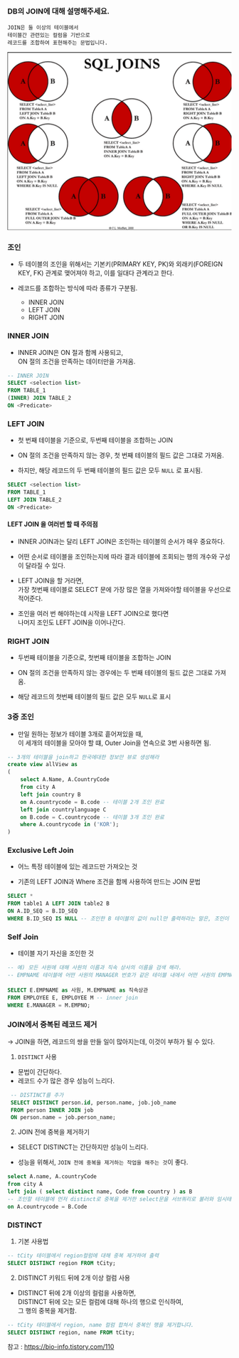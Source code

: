 ### DB의 JOIN에 대해 설명해주세요.
```
JOIN은 둘 이상의 테이블에서
테이블간 관련있는 컬럼을 기반으로
레코드를 조합하여 표현해주는 문법입니다.
```

![SQL_JOIN.png](SQL_JOIN.png)

### 조인
- 두 테이블의 조인을 위해서는 기본키(PRIMARY KEY, PK)와 외래키(FOREIGN KEY, FK) 관계로 맺어져야 하고,
이를 일대다 관계라고 한다.

- 레코드를 조합하는 방식에 따라 종류가 구분됨.
  - INNER JOIN
  - LEFT JOIN
  - RIGHT JOIN

### INNER JOIN
- INNER JOIN은 ON 절과 함께 사용되고, <br>
ON 절의 조건을 만족하는 데이터만을 가져옴.

```sql
-- INNER JOIN
SELECT <selection list>
FROM TABLE_1
(INNER) JOIN TABLE_2
ON <Predicate>
```

### LEFT JOIN
- 첫 번째 테이블을 기준으로, 두번째 테이블을 조합하는 JOIN

- ON 절의 조건을 만족하지 않는 경우, 첫 번째 테이블의 필드 값은 그대로 가져옴.

- 하지만, 해당 레코드의 두 번째 테이블의 필드 값은 모두 `NULL` 로 표시됨.

```sql
SELECT <selection list>
FROM TABLE_1
LEFT JOIN TABLE_2
ON <Predicate>
```

#### LEFT JOIN 을 여러번 할 때 주의점
- INNER JOIN과는 달리 LEFT JOIN은 조인하는 테이블의 순서가 매우 중요하다.

- 어떤 순서로 테이블을 조인하는지에 따라 결과 테이블에 조회되는 행의 개수와 구성이 달라질 수 있다.

- LEFT JOIN을 할 거라면, <br>
가장 첫번째 테이블로 SELECT 문에 가장 많은 열을 가져와야할 테이블을 우선으로 적어준다.

- 조인을 여러 번 해야하는데 시작을 LEFT JOIN으로 했다면 <br>
나머지 조인도 LEFT JOIN을 이어나간다.


### RIGHT JOIN
- 두번째 테이블을 기준으로, 첫번째 테이블을 조합하는 JOIN

- ON 절의 조건을 만족하지 않는 경우에는 두 번째 테이블의 필드 값은 그대로 가져옴.

- 해당 레코드의 첫번째 테이블의 필드 값은 모두 `NULL`로 표시

### 3중 조인
- 만일 원하는 정보가 테이블 3개로 흩어져있을 때, <br>
이 세개의 테이블을 모아야 할 떄, Outer Join을 연속으로 3번 사용하면 됨.

```sql
-- 3개의 테이블을 join하고 한국에대한 정보만 뷰로 생성해라
create view allView as 
( 
    select A.Name, A.CountryCode 
    from city A 
    left join country B 
    on A.countrycode = B.code -- 테이블 2개 조인 완료
    left join countrylanguage C 
    on B.code = C.countrycode -- 테이블 3개 조인 완료
    where A.countrycode in ('KOR'); 
)
```


### Exclusive Left Join
- 어느 특정 테이블에 있는 레코드만 가져오는 것

- 기존의 LEFT JOIN과 Where 조건을 함께 사용하여 만드는 JOIN 문법

```sql
SELECT * 
FROM table1 A LEFT JOIN table2 B
ON A.ID_SEQ = B.ID_SEQ 
WHERE B.ID_SEQ IS NULL -- 조인한 B 테이블의 값이 null만 출력하라는 말은, 조인이 안된 A 레코드 나머지값만 출력하라는 말
```

### Self Join
- 테이블 자기 자신을 조인한 것

```sql
-- 예) 모든 사원에 대해 사원의 이름과 직속 상사의 이름을 검색 해라.
-- EMPNAME 테이블에 어떤 사원의 MANAGER 번호가 같은 테이블 내에서 어떤 사원의 EMPNO와 같으면 그 사원이 직속 상관

SELECT E.EMPNAME as 사원, M.EMPNAME as 직속상관
FROM EMPLOYEE E, EMPLOYEE M -- inner join
WHERE E.MANAGER = M.EMPNO;
```

### JOIN에서 중복된 레코드 제거
-> JOIN을 하면, 레코드의 쌍을 만들 일이 많아지는데, 이것이 부하가 될 수 있다.

1) `DISTINCT` 사용
- 문법이 간단하다.
- 레코드 수가 많은 경우 성능이 느리다.
```sql
 -- DISTINCT를 추가
 SELECT DISTINCT person.id, person.name, job.job_name 
 FROM person INNER JOIN job 
 ON person.name = job.person_name;
```

2) JOIN 전에 중복을 제거하기
- SELECT DISTINCT는 간단하지만 성능이 느리다.

- 성능을 위해서, `JOIN 전에 중복을 제거하는 작업을 해주는 것`이 좋다.

```sql
select A.name, A.countryCode 
from city A 
left join ( select distinct name, Code from country ) as B 
-- 조인할 테이블에 먼저 distinct로 중복을 제거한 select문을 서브쿼리로 불러와 임시테이블로 만든뒤 조인한다
on A.countrycode = B.Code
```


### DISTINCT
1. 기본 사용법
```sql
-- tCity 테이블에서 region컬럼에 대해 중복 제거하여 출력
SELECT DISTINCT region FROM tCity;
```

2. DISTINCT 키워드 뒤에 2개 이상 컬럼 사용
- DISTINCT 뒤에 2개 이상의 컬럼을 사용하면, <br>
DISTINCT 뒤에 오는 모든 컬럼에 대해 하나의 행으로 인식하여, <br>
그 행의 중복을 제거함.

```sql
-- tCity 테이블에서 region, name 컬럼 합쳐서 중복인 행을 제거합니다.
SELECT DISTINCT region, name FROM tCity;
```

참고 : https://bio-info.tistory.com/110